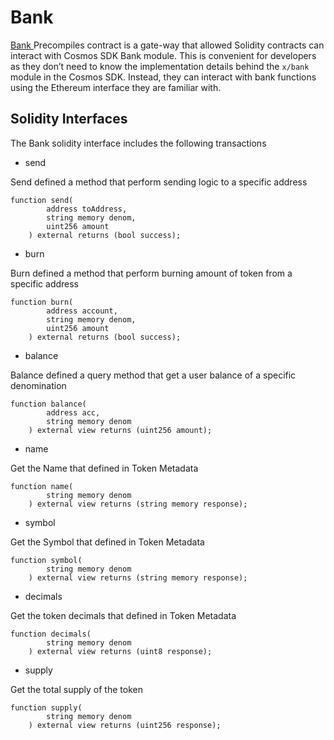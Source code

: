 # Bank

[Bank ](https://github.com/oraidex/evm-entry-point/blob/main/packages/contracts/contracts/precompiles/IBank.sol)Precompiles contract is a gate-way that allowed Solidity contracts can interact with Cosmos SDK Bank module. This is convenient for developers as they don’t need to know the implementation details behind the `x/bank` module in the Cosmos SDK. Instead, they can interact with bank functions using the Ethereum interface they are familiar with.

## Solidity Interfaces

The Bank solidity interface includes the following transactions

* send

Send defined a method that perform sending logic to a specific address

```
function send(
        address toAddress,
        string memory denom,
        uint256 amount
    ) external returns (bool success);
```

* burn

Burn defined a method that perform burning amount of token from a specific address

```
function burn(
        address account,
        string memory denom,
        uint256 amount
    ) external returns (bool success);
```

* balance

Balance defined a query method that get a user balance of a specific denomination

```
function balance(
        address acc,
        string memory denom
    ) external view returns (uint256 amount);
```

* name

Get the Name that defined in Token Metadata

```
function name(
        string memory denom
    ) external view returns (string memory response);
```

* symbol

Get the Symbol that defined in Token Metadata

```
function symbol(
        string memory denom
    ) external view returns (string memory response);
```

* decimals

Get the token decimals that defined in Token Metadata

```
function decimals(
        string memory denom
    ) external view returns (uint8 response);
```

* supply

Get the total supply of the token

```
function supply(
        string memory denom
    ) external view returns (uint256 response);
```
